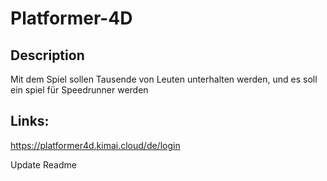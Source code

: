# Platformer-4D

## Description
Mit dem Spiel sollen Tausende von Leuten unterhalten werden, und es soll ein spiel für Speedrunner werden


## Links:

https://platformer4d.kimai.cloud/de/login
<br>


Update Readme 
